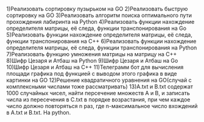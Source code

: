 1)Реализовать сортировку пузырьком на GO
2)Реализовать быструю сортировку на GO
3)Реализовать алгоритм поиска оптимального пути прохождения лабиринта на Python
4)Реализовать функции нахождение определителя матрицы, её следа, функции транспонирования на Go
5)Реализовать функции нахождение определителя матрицы, её следа, функции транспонирования на C++
6)Реализовать функции нахождение определителя матрицы, её следа, функции транспонирования на Python
7)Реализовать функцию умножения матрицы на матрицу на C++
8)Шифр Цезаря и Атбаш на Python
9)Шифр Цезаря и Атбаш на Go
10)Шифр Цезаря и Атбаш на C++
11)Телеграмм бот для вычисления площади графика под функцией с выводом этого графика в виде картинки на GO
12)Решение квадратичного уравнения на GO(случай с комплексными числами тоже рассматривать)
13)A.txt и B.txt содержат 1000 случайных чисел, найти персечение множеств A и B, и записать числа из пересечения в C.txt в порядке возрастания, при чем каждое число должно повторяться n раз, где n-максимальное число вхождений в A.txt и B.txt. На python.
